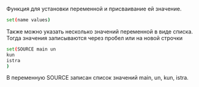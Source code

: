 Функция для установки переменной и присваивание ей значение.
```bash
set(name values)
```
Также можно указать несколько значений переменной в виде списка. Тогда значения записываются через пробел или на новой строчки
```bash
set(SOURCE main un
kun
istra
)
```
В переменную SOURCE записан список значений main, un, kun, istra.